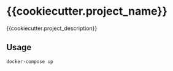 # {{cookiecutter.project_name}}

{{cookiecutter.project_description}}

## Usage

```shell
docker-compose up
```

